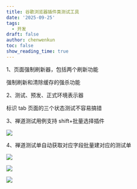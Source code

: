 ```yaml
---
title: 谷歌浏览器插件类测试工具
date: '2025-09-25'
tags:
  - 开发
draft: false
author: chenwenkun
toc: false
show_reading_time: true
---
```

1、页面强制刷新器，包括两个刷新功能

强制刷新和清除缓存的强杀功能

2、测试、预发、正式环境表示器

标识 tab 页面的三个状态测试不容易搞错

3、禅道测试用例支持 shift+批量选择插件

![](https://prod-files-secure.s3.us-west-2.amazonaws.com/c205fb54-92b2-4987-8be3-972b67d27acc/7ca8990d-2ef0-4ad6-8256-c807dbb8b3d5/image.png?X-Amz-Algorithm=AWS4-HMAC-SHA256&X-Amz-Content-Sha256=UNSIGNED-PAYLOAD&X-Amz-Credential=ASIAZI2LB46675B5S3IY%2F20251004%2Fus-west-2%2Fs3%2Faws4_request&X-Amz-Date=20251004T061442Z&X-Amz-Expires=3600&X-Amz-Security-Token=IQoJb3JpZ2luX2VjEL7%2F%2F%2F%2F%2F%2F%2F%2F%2F%2FwEaCXVzLXdlc3QtMiJHMEUCIBPu9lo4QH8bsKBgLlt9HP99V%2Fcf82AFpeoqYO6F2Iv0AiEAxe7jvgKXpqYsGaLI4fLi7BYXIjvLAbsm93jRTYYI0fkq%2FwMIVxAAGgw2Mzc0MjMxODM4MDUiDCrO07XUPk2hJ0MpwSrcA3Wz4uiRMqlXVckJrhsyK9HSViyW2CiAGSaYf83TcABnh6WqQ0CjB6RLRXY3HTQ4w568zdSG4U4XGf1rmjBNC7Fz0cDNFF3vpk4gm7cLdKcQ3AuyhKKxUxrOAe1m0%2B%2FOXo5kBRQW4x4MW9d19%2B%2FCuQ%2B0l8WbvO0yoXWKORT24WjaSmBXkOia8LunlsoezLYhoDhEQO%2Fio03rLzyioAIvX9VwyuOvYD3KLGFfldB6SOAIV0lGyFQ2WZGpwPwlXcCMA8XrIv2pY28fNhUs5EFJrrvhsXnjo8iVJIpGfIbTAI33w0xGX9oA38kqtxZyYJPvihMnkYpKCYwTZbzxJsvO3hw45BW5Gsi3zvIo3ayaZRrOSJlGjyP6JqiIXQW6Cu%2FUCv3FttV7Krmh8EbawOwrPv9BplJr2zZhkAuMENa6UBgLRPMhFc1VwD8%2Fuyw%2F5VQS8AgNFGoV1sL4RKmor8EL5jxMkiypng69%2F6nITTQlF54E7qV1PghdbQnU93m1MJZ%2FQ9stEPxLDn4mOwroMcHyYHhMP5aoEaryqpNm4Yo%2FA1SE7A4Y2G3PE3hEk1G9xtXXEv%2FLiGFW%2BVEOa%2F7OhJHN1t1pASNsiX0bb0B67sTqmlVZT6VqYxUhzCyT%2BFz8MMbygscGOqUBYCCSjc5c6%2FAiTj9hOX99lCFkLohQwDj3Lh%2BpK1gyyQQCq7JSng1aP5D7FHlmeU0TJXtd0qMsxQQuxmcDcNAfFQIAHsEX9XwGVYTvnqqrRh9BhwU9fRU2MTnJuFV%2BUfAJnG1etBiNvCFwle8vkl61NnfC9A9PB9x35Vmm9EtYoIDCp2uKTqYkyQPvpU0fA7y0glWu2oZsjdRwNws9MQ6X8FE5pOCh&X-Amz-Signature=ed2f86cb0c52a9f98cbb01dd3f71d3e8efd996ed350082ff8311829f71273cb0&X-Amz-SignedHeaders=host&x-amz-checksum-mode=ENABLED&x-id=GetObject)

4、禅道测试单自动获取对应字段批量建对应的测试单

![](https://prod-files-secure.s3.us-west-2.amazonaws.com/c205fb54-92b2-4987-8be3-972b67d27acc/1ea39b01-dd1c-4a56-bb09-4fe87447f5c7/image.png?X-Amz-Algorithm=AWS4-HMAC-SHA256&X-Amz-Content-Sha256=UNSIGNED-PAYLOAD&X-Amz-Credential=ASIAZI2LB46675B5S3IY%2F20251004%2Fus-west-2%2Fs3%2Faws4_request&X-Amz-Date=20251004T061442Z&X-Amz-Expires=3600&X-Amz-Security-Token=IQoJb3JpZ2luX2VjEL7%2F%2F%2F%2F%2F%2F%2F%2F%2F%2FwEaCXVzLXdlc3QtMiJHMEUCIBPu9lo4QH8bsKBgLlt9HP99V%2Fcf82AFpeoqYO6F2Iv0AiEAxe7jvgKXpqYsGaLI4fLi7BYXIjvLAbsm93jRTYYI0fkq%2FwMIVxAAGgw2Mzc0MjMxODM4MDUiDCrO07XUPk2hJ0MpwSrcA3Wz4uiRMqlXVckJrhsyK9HSViyW2CiAGSaYf83TcABnh6WqQ0CjB6RLRXY3HTQ4w568zdSG4U4XGf1rmjBNC7Fz0cDNFF3vpk4gm7cLdKcQ3AuyhKKxUxrOAe1m0%2B%2FOXo5kBRQW4x4MW9d19%2B%2FCuQ%2B0l8WbvO0yoXWKORT24WjaSmBXkOia8LunlsoezLYhoDhEQO%2Fio03rLzyioAIvX9VwyuOvYD3KLGFfldB6SOAIV0lGyFQ2WZGpwPwlXcCMA8XrIv2pY28fNhUs5EFJrrvhsXnjo8iVJIpGfIbTAI33w0xGX9oA38kqtxZyYJPvihMnkYpKCYwTZbzxJsvO3hw45BW5Gsi3zvIo3ayaZRrOSJlGjyP6JqiIXQW6Cu%2FUCv3FttV7Krmh8EbawOwrPv9BplJr2zZhkAuMENa6UBgLRPMhFc1VwD8%2Fuyw%2F5VQS8AgNFGoV1sL4RKmor8EL5jxMkiypng69%2F6nITTQlF54E7qV1PghdbQnU93m1MJZ%2FQ9stEPxLDn4mOwroMcHyYHhMP5aoEaryqpNm4Yo%2FA1SE7A4Y2G3PE3hEk1G9xtXXEv%2FLiGFW%2BVEOa%2F7OhJHN1t1pASNsiX0bb0B67sTqmlVZT6VqYxUhzCyT%2BFz8MMbygscGOqUBYCCSjc5c6%2FAiTj9hOX99lCFkLohQwDj3Lh%2BpK1gyyQQCq7JSng1aP5D7FHlmeU0TJXtd0qMsxQQuxmcDcNAfFQIAHsEX9XwGVYTvnqqrRh9BhwU9fRU2MTnJuFV%2BUfAJnG1etBiNvCFwle8vkl61NnfC9A9PB9x35Vmm9EtYoIDCp2uKTqYkyQPvpU0fA7y0glWu2oZsjdRwNws9MQ6X8FE5pOCh&X-Amz-Signature=b3867ed10c0ba925529e597d39e1980ac095bf97adc6a9ec9ec705a5a46c3801&X-Amz-SignedHeaders=host&x-amz-checksum-mode=ENABLED&x-id=GetObject)

![](https://prod-files-secure.s3.us-west-2.amazonaws.com/c205fb54-92b2-4987-8be3-972b67d27acc/fa727f1d-546c-42aa-9508-d8d3d1275bcd/image.png?X-Amz-Algorithm=AWS4-HMAC-SHA256&X-Amz-Content-Sha256=UNSIGNED-PAYLOAD&X-Amz-Credential=ASIAZI2LB46675B5S3IY%2F20251004%2Fus-west-2%2Fs3%2Faws4_request&X-Amz-Date=20251004T061442Z&X-Amz-Expires=3600&X-Amz-Security-Token=IQoJb3JpZ2luX2VjEL7%2F%2F%2F%2F%2F%2F%2F%2F%2F%2FwEaCXVzLXdlc3QtMiJHMEUCIBPu9lo4QH8bsKBgLlt9HP99V%2Fcf82AFpeoqYO6F2Iv0AiEAxe7jvgKXpqYsGaLI4fLi7BYXIjvLAbsm93jRTYYI0fkq%2FwMIVxAAGgw2Mzc0MjMxODM4MDUiDCrO07XUPk2hJ0MpwSrcA3Wz4uiRMqlXVckJrhsyK9HSViyW2CiAGSaYf83TcABnh6WqQ0CjB6RLRXY3HTQ4w568zdSG4U4XGf1rmjBNC7Fz0cDNFF3vpk4gm7cLdKcQ3AuyhKKxUxrOAe1m0%2B%2FOXo5kBRQW4x4MW9d19%2B%2FCuQ%2B0l8WbvO0yoXWKORT24WjaSmBXkOia8LunlsoezLYhoDhEQO%2Fio03rLzyioAIvX9VwyuOvYD3KLGFfldB6SOAIV0lGyFQ2WZGpwPwlXcCMA8XrIv2pY28fNhUs5EFJrrvhsXnjo8iVJIpGfIbTAI33w0xGX9oA38kqtxZyYJPvihMnkYpKCYwTZbzxJsvO3hw45BW5Gsi3zvIo3ayaZRrOSJlGjyP6JqiIXQW6Cu%2FUCv3FttV7Krmh8EbawOwrPv9BplJr2zZhkAuMENa6UBgLRPMhFc1VwD8%2Fuyw%2F5VQS8AgNFGoV1sL4RKmor8EL5jxMkiypng69%2F6nITTQlF54E7qV1PghdbQnU93m1MJZ%2FQ9stEPxLDn4mOwroMcHyYHhMP5aoEaryqpNm4Yo%2FA1SE7A4Y2G3PE3hEk1G9xtXXEv%2FLiGFW%2BVEOa%2F7OhJHN1t1pASNsiX0bb0B67sTqmlVZT6VqYxUhzCyT%2BFz8MMbygscGOqUBYCCSjc5c6%2FAiTj9hOX99lCFkLohQwDj3Lh%2BpK1gyyQQCq7JSng1aP5D7FHlmeU0TJXtd0qMsxQQuxmcDcNAfFQIAHsEX9XwGVYTvnqqrRh9BhwU9fRU2MTnJuFV%2BUfAJnG1etBiNvCFwle8vkl61NnfC9A9PB9x35Vmm9EtYoIDCp2uKTqYkyQPvpU0fA7y0glWu2oZsjdRwNws9MQ6X8FE5pOCh&X-Amz-Signature=1a11c18ea3ba9ccea47f107a110e80707ca068207c66f00995e98587c0d4050f&X-Amz-SignedHeaders=host&x-amz-checksum-mode=ENABLED&x-id=GetObject)

![](https://prod-files-secure.s3.us-west-2.amazonaws.com/c205fb54-92b2-4987-8be3-972b67d27acc/2a374ca8-3be3-4978-8ee1-2331f1db0267/image.png?X-Amz-Algorithm=AWS4-HMAC-SHA256&X-Amz-Content-Sha256=UNSIGNED-PAYLOAD&X-Amz-Credential=ASIAZI2LB46675B5S3IY%2F20251004%2Fus-west-2%2Fs3%2Faws4_request&X-Amz-Date=20251004T061442Z&X-Amz-Expires=3600&X-Amz-Security-Token=IQoJb3JpZ2luX2VjEL7%2F%2F%2F%2F%2F%2F%2F%2F%2F%2FwEaCXVzLXdlc3QtMiJHMEUCIBPu9lo4QH8bsKBgLlt9HP99V%2Fcf82AFpeoqYO6F2Iv0AiEAxe7jvgKXpqYsGaLI4fLi7BYXIjvLAbsm93jRTYYI0fkq%2FwMIVxAAGgw2Mzc0MjMxODM4MDUiDCrO07XUPk2hJ0MpwSrcA3Wz4uiRMqlXVckJrhsyK9HSViyW2CiAGSaYf83TcABnh6WqQ0CjB6RLRXY3HTQ4w568zdSG4U4XGf1rmjBNC7Fz0cDNFF3vpk4gm7cLdKcQ3AuyhKKxUxrOAe1m0%2B%2FOXo5kBRQW4x4MW9d19%2B%2FCuQ%2B0l8WbvO0yoXWKORT24WjaSmBXkOia8LunlsoezLYhoDhEQO%2Fio03rLzyioAIvX9VwyuOvYD3KLGFfldB6SOAIV0lGyFQ2WZGpwPwlXcCMA8XrIv2pY28fNhUs5EFJrrvhsXnjo8iVJIpGfIbTAI33w0xGX9oA38kqtxZyYJPvihMnkYpKCYwTZbzxJsvO3hw45BW5Gsi3zvIo3ayaZRrOSJlGjyP6JqiIXQW6Cu%2FUCv3FttV7Krmh8EbawOwrPv9BplJr2zZhkAuMENa6UBgLRPMhFc1VwD8%2Fuyw%2F5VQS8AgNFGoV1sL4RKmor8EL5jxMkiypng69%2F6nITTQlF54E7qV1PghdbQnU93m1MJZ%2FQ9stEPxLDn4mOwroMcHyYHhMP5aoEaryqpNm4Yo%2FA1SE7A4Y2G3PE3hEk1G9xtXXEv%2FLiGFW%2BVEOa%2F7OhJHN1t1pASNsiX0bb0B67sTqmlVZT6VqYxUhzCyT%2BFz8MMbygscGOqUBYCCSjc5c6%2FAiTj9hOX99lCFkLohQwDj3Lh%2BpK1gyyQQCq7JSng1aP5D7FHlmeU0TJXtd0qMsxQQuxmcDcNAfFQIAHsEX9XwGVYTvnqqrRh9BhwU9fRU2MTnJuFV%2BUfAJnG1etBiNvCFwle8vkl61NnfC9A9PB9x35Vmm9EtYoIDCp2uKTqYkyQPvpU0fA7y0glWu2oZsjdRwNws9MQ6X8FE5pOCh&X-Amz-Signature=a0f1217cbda74001221f4a44cc4696d10274dd667d47008fb118887aa762a893&X-Amz-SignedHeaders=host&x-amz-checksum-mode=ENABLED&x-id=GetObject)
